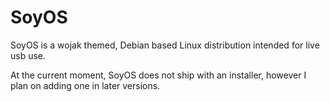# SoyOS
SoyOS is a wojak themed, Debian based Linux distribution intended for live usb use.

At the current moment, SoyOS does not ship with an installer, however I plan on adding one in later versions.
